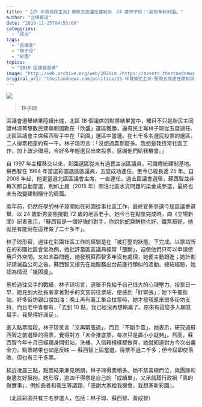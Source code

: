 ```yaml
---
title: "【25 年首個民主派】擊敗五度連任建制派　24 歲林子琼：「我想革新彩園」"
author: "立場報道"
date: "2019-11-25T04:55:00"
categories:
  - "政治"
tags:
  - "區議會"
  - "林子琼"
  - "彩園"
topics:
  - "2019 區議會選舉"
image: "http://web.archive.org/web/2020im_/https://assets.thestandnews.com/media/photos/Layer200_DlUO4_Sbzm3Fh.png"
original_url: "thestandnews.com/politics/25-年首個民主派-擊敗五度連任建制派-24-歲林子琼-我想革新彩園"
---
```

![](http://web.archive.org/web/2020im_/https://assets.thestandnews.com/media/photos/Layer200_DlUO4_Sbzm3Fh.png)
> 林子琼

區議會選舉結果陸續出爐，北區 18 個議席的點票結果當中，觸目不只是新民主同盟林淑菁擊敗民建聯劉國勳在「欣盛」選區獲勝，還有民主黨林子琼從五度連任、北區區議會主席蘇西智手中在「彩園」選區中當選。在七千多名選民投票的選區，二人得票相差約有一千。林子琼坦言：「沒想過贏那麼多。我想是我恆常社區工作，加上政治環境，令好多年輕選民出來投票。感謝他們給我機會。」

自 1997 年主權移交以來，彩園選區從未有過民主派區議員，可謂傳統建制基地。蘇西智在 1994 年當選彩園選區區議員，五度成功連任，至今已經長達 25 年。自 2008 年起，他更當選北區區議會主席，一直連任。過去區議會選舉，蘇西智並非每次都自動當選，例如上屆（2015 年）關注北區水貨問題的梁金成參選，最終也未有改變建制穩守的局面。

兩年前，仍然在學的林子琼開始在彩園從事社區工作，最終宣佈參選今屆區議會選舉，以 24 歲新秀姿態挑戰 72 歲的地區老手。她今日在點票完成時，向《立場新聞》記者表示，「蘇西智是一個好強的對手，你說他蛇齋餅粽也好、鐵票都好，他就是有能耐在這裡做了二十多年」。

林子琼形容，過往在彩園社區工作的經驗是在「被打壓的狀態」下完成。以票站所在的彩園社區會堂為例，她批評當區區議員經常「壟斷」，迫使他們只可以申請使用戶外空間。又如木蝨問題，她發現蘇西智多年沒有處理，她便主動跟進；她計劃好請滅蝨公司之後，蘇西智又搶先在她服務出台前進行類似的活動。總結經驗，她認為情況「幾困擾」。

基於過往交手的戰績，林子琼坦言，選舉不免給予自己很大的心理壓力。投票日一早，她見到大批長者拿著對手的文宣前往票站，便感到「好緊張」；她下午擺街站，好多街坊親口說加油；晚上再有義工集合拉票時，她才發現原來很多街坊支持，而且老中青都有，「去到 10 點，我已經沒再想輸贏了。原來有這麼多人願意幫手，我覺得好滿足」。

進入點票階段，林子琼笑言「又再緊張過」，而且「不斷手震」。她表示，研究過蘇西智之前選舉的得票，覺得對方「未全推底票，每次只是贏小小就夠」。然而，蘇西智今年十月已經親身開街站，洗樓、入信箱樣樣都做齊，她就知道對方今次出盡全力。點票結果也如是反映 — 蘇西智上屆當選，得票不過二千多；但今屆即使落敗，但也有三千多票。

挨近凌晨三點，點票結果漸見明朗，林子琼得票稍多。她不禁喜極而泣，與團隊和身邊友好擁抱。她形容，逾四千得票是自己的「成績單」，又承諾履行政綱「真的做實事」，例如長者和衛生等議題，「感謝大家給我機會，我想革新彩園」。

（北區彩園共有三名參選人，包括：林子琼、蘇西智、黃成智）
